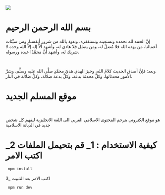 <img src="https://www.ibnulyemenarabic.com/wp-content/uploads/2018/11/Islam.jpg"/>

<h1> بسم الله الرحمن الرحيم </h1>

<p>
  إنَّ الحمد لله نحمده ونستعينه ونستغفره، ونعوذ بالله من شرور أنفسنا، ومن سيِّئات أعمالنا، من يهده الله فلا مُضلَّ له، ومن يضلل فلا هادي له، وأشهد ألاَّ إله إلاَّ الله وحده لا شريك له، وأشهد أنَّ محمَّدًا عبده ورسوله.
</p>
<br />
<p>
  وبعد: فإنَّ أصدق الحديث كلامُ الله، وخيرَ الهدي هديُ محمَّدٍ صلَّى الله عليه وسلَّم، وشرَّ الأمور محدثاتها، وكلَّ محدثة بدعة، وكلَّ بدعة ضلالة، وكلَّ ضلالة في النار.
</p>

<h1> 
 موقع المسلم الجديد 
</h1>
<br />
<p>
  هو موقع الكتروني يترجم المحتوى الاسلامي العربي الى اللغة الانجليزية ليفهم كل شخص جديد في الديانة الاسلامية 
</p>

<h1>
  كيفية الاستخدام : 
  1_ قم بتحيمل الملفات 
  2_ اكتب الامر
</h1>

```bash
 npm install
```
3_ اكتب الامر بعد التثبيت
```bash
 npm run dev
```
